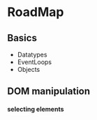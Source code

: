 # RoadMap
## Basics
- Datatypes
- EventLoops
- Objects

## DOM manipulation
#### selecting elements 
